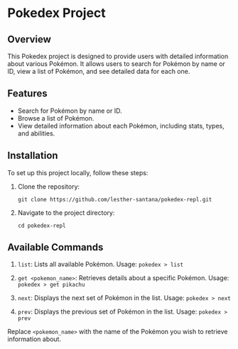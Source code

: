 
# Pokedex Project

## Overview
This Pokedex project is designed to provide users with detailed information about various Pokémon. It allows users to search for Pokémon by name or ID, view a list of Pokémon, and see detailed data for each one.

## Features
- Search for Pokémon by name or ID.
- Browse a list of Pokémon.
- View detailed information about each Pokémon, including stats, types, and abilities.

## Installation
To set up this project locally, follow these steps:

1. Clone the repository:
   ```
   git clone https://github.com/lesther-santana/pokedex-repl.git
   ```
2. Navigate to the project directory:
   ```
   cd pokedex-repl
   ```


## Available Commands

1. `list`: Lists all available Pokémon.
   Usage: `pokedex > list`
   
2. `get <pokemon_name>`: Retrieves details about a specific Pokémon.
   Usage: `pokedex > get pikachu`

3. `next`: Displays the next set of Pokémon in the list.
   Usage: `pokedex > next`

4. `prev`: Displays the previous set of Pokémon in the list.
   Usage: `pokedex > prev`

Replace `<pokemon_name>` with the name of the Pokémon you wish to retrieve information about.
